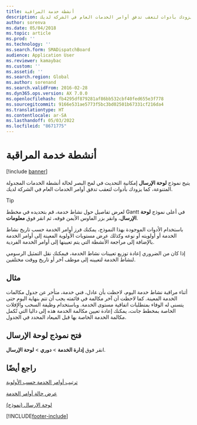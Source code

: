 ```yaml
---
title: أنشطة خدمة المراقبة
description: يتيح نموذج لوحة الإرسال إمكانية التحديث في لمح البصر لحالة أنشطة الخدمات المجدولة المتنوعة، كما يزودك بأدوات لتعقب تدفق أوامر الخدمات العام في الشركة لديك.
author: sorenva
ms.date: 05/04/2018
ms.topic: article
ms.prod: ''
ms.technology: ''
ms.search.form: SMADispatchBoard
audience: Application User
ms.reviewer: kamaybac
ms.custom: ''
ms.assetid: ''
ms.search.region: Global
ms.author: sorenand
ms.search.validFrom: 2016-02-28
ms.dyn365.ops.version: AX 7.0.0
ms.openlocfilehash: fb4295df879281af86bb532cbf40fed655e3f778
ms.sourcegitcommit: 9166e531ae5773f5bc3bd02501b67331cf216da4
ms.translationtype: HT
ms.contentlocale: ar-SA
ms.lasthandoff: 05/03/2022
ms.locfileid: "8671775"
---
```

# <a name="monitor-service-activities"></a>أنشطة خدمة المراقبة 

[!include [banner](../includes/banner.md)]


يتيح نموذج **لوحة الإرسال** إمكانية التحديث في لمح البصر لحالة أنشطة الخدمات المجدولة المتنوعة، كما يزودك بأدوات لتعقب تدفق أوامر الخدمات العام في الشركة لديك.


> [!TIP]
> <P>لعرض تفاصيل حول نشاط خدمة، قم بتحديده في مخطط Gantt في أعلى نموذج <STRONG>لوحة الإرسال</STRONG>، وانقر بزر الماوس الأيمن فوقه، ثم انقر فوق <STRONG>معلومات</STRONG>.</P>


باستخدام الأدوات الموجودة بهذا النموذج، يمكنك فرز أوامر الخدمة حسب تاريخ نشاط الخدمة أو أولويته أو نوعه وكذلك عرض مستويات الأولوية المعينة إلى أوامر الخدمة بالإضافة إلى مراجعة الأنشطة التي يتم تعيينها إلى أوامر الخدمة الفردية.

إذا كان من الضروري إعادة توزيع تعيينات نشاط الخدمة، فيمكنك نقل التمثيل الرسومي لنشاط الخدمة لتعيينه إلى موظف آخر أو تاريخ ووقت مختلفين.

## <a name="example"></a>مثال

أثناء مراقبة نشاط خدمة اليوم، لاحظت بأن عادل، فني خدمة، متأخر عن جدول مكالمات الخدمة المعينة. كما لاحظت أن آخر مكالمة في قائمته يجب أن تتم بنهاية اليوم حتى يتسنى له الوفاء بمتطلبات اتفاقية مستوى الخدمة.‬ وباستخدام وظيفة السحب والإفلات الخاصة بمخطط جانت، يمكنك إعادة تعيين مكالمة الخدمة هذه إلى داليا التي تُكمل مكالمة الخدمة الخاصة بها قبل الميعاد المحدد في الجدول.

## <a name="open-the-dispatch-board-form"></a>فتح نموذج لوحة الإرسال

انقر فوق **إدارة الخدمة** \> **دوري** \> **لوحة الإرسال‬**.

## <a name="see-also"></a>راجع أيضًا

[ترتيب أوامر الخدمة حسب الأولوية](prioritize-service-orders.md)

[عرض حالة أوامر الخدمة](view-the-status-of-service-orders.md)

[‏‏لوحة الإرسال (نموذج)](https://technet.microsoft.com/library/hh242789\(v=ax.60\))

  




[!INCLUDE[footer-include](../../includes/footer-banner.md)]